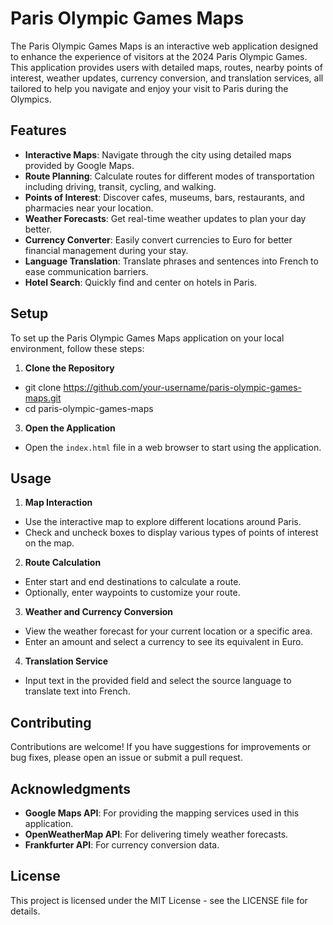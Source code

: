# Paris Olympic Games Maps

The Paris Olympic Games Maps is an interactive web application designed to enhance the experience of visitors at the 2024 Paris Olympic Games. This application provides users with detailed maps, routes, nearby points of interest, weather updates, currency conversion, and translation services, all tailored to help you navigate and enjoy your visit to Paris during the Olympics.

## Features

- **Interactive Maps**: Navigate through the city using detailed maps provided by Google Maps.
- **Route Planning**: Calculate routes for different modes of transportation including driving, transit, cycling, and walking.
- **Points of Interest**: Discover cafes, museums, bars, restaurants, and pharmacies near your location.
- **Weather Forecasts**: Get real-time weather updates to plan your day better.
- **Currency Converter**: Easily convert currencies to Euro for better financial management during your stay.
- **Language Translation**: Translate phrases and sentences into French to ease communication barriers.
- **Hotel Search**: Quickly find and center on hotels in Paris.

## Setup

To set up the Paris Olympic Games Maps application on your local environment, follow these steps:

1. **Clone the Repository**
- git clone https://github.com/your-username/paris-olympic-games-maps.git
- cd paris-olympic-games-maps


3. **Open the Application**
- Open the `index.html` file in a web browser to start using the application.

## Usage

1. **Map Interaction**
- Use the interactive map to explore different locations around Paris.
- Check and uncheck boxes to display various types of points of interest on the map.

2. **Route Calculation**
- Enter start and end destinations to calculate a route.
- Optionally, enter waypoints to customize your route.

3. **Weather and Currency Conversion**
- View the weather forecast for your current location or a specific area.
- Enter an amount and select a currency to see its equivalent in Euro.

4. **Translation Service**
- Input text in the provided field and select the source language to translate text into French.

## Contributing

Contributions are welcome! If you have suggestions for improvements or bug fixes, please open an issue or submit a pull request.

## Acknowledgments

- **Google Maps API**: For providing the mapping services used in this application.
- **OpenWeatherMap API**: For delivering timely weather forecasts.
- **Frankfurter API**: For currency conversion data.

## License

This project is licensed under the MIT License - see the LICENSE file for details.


